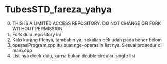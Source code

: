# TubesSTD_fareza_yahya

0. THIS IS A LIMITED ACCESS REPOSITORY. DO NOT CHANGE OR FORK WITHOUT PERMISSION
1. Fork dulu repository ini
2. Kalo kurang filenya, tambahin ya, sekalian cek udah pada bener belom
3. operasiProgram.cpp itu buat nge-operasiin list nya. Sesuai prosedur di main.cpp
4. List nya dicek dulu, karna bukan double circular-single list
